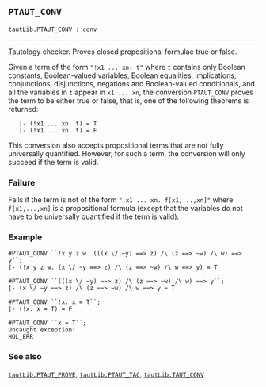 ## `PTAUT_CONV`

``` hol4
tautLib.PTAUT_CONV : conv
```

------------------------------------------------------------------------

Tautology checker. Proves closed propositional formulae true or false.

Given a term of the form `"!x1 ... xn. t"` where `t` contains only
Boolean constants, Boolean-valued variables, Boolean equalities,
implications, conjunctions, disjunctions, negations and Boolean-valued
conditionals, and all the variables in `t` appear in `x1 ... xn`, the
conversion `PTAUT_CONV` proves the term to be either true or false, that
is, one of the following theorems is returned:

``` hol4
   |- (!x1 ... xn. t) = T
   |- (!x1 ... xn. t) = F
```

This conversion also accepts propositional terms that are not fully
universally quantified. However, for such a term, the conversion will
only succeed if the term is valid.

### Failure

Fails if the term is not of the form `"!x1 ... xn. f[x1,...,xn]"` where
`f[x1,...,xn]` is a propositional formula (except that the variables do
not have to be universally quantified if the term is valid).

### Example

``` hol4
#PTAUT_CONV ``!x y z w. (((x \/ ~y) ==> z) /\ (z ==> ~w) /\ w) ==> y``;
|- (!x y z w. (x \/ ~y ==> z) /\ (z ==> ~w) /\ w ==> y) = T

#PTAUT_CONV ``(((x \/ ~y) ==> z) /\ (z ==> ~w) /\ w) ==> y``;
|- (x \/ ~y ==> z) /\ (z ==> ~w) /\ w ==> y = T

#PTAUT_CONV ``!x. x = T``;
|- (!x. x = T) = F

#PTAUT_CONV ``x = T``;
Uncaught exception:
HOL_ERR
```

### See also

[`tautLib.PTAUT_PROVE`](#tautLib.PTAUT_PROVE),
[`tautLib.PTAUT_TAC`](#tautLib.PTAUT_TAC),
[`tautLib.TAUT_CONV`](#tautLib.TAUT_CONV)
